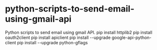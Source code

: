# python-scripts-to-send-email-using-gmail-api
Python scripts to send email using gmail API.
pip install httplib2
pip install oauth2client
pip install apiclient
pip install --upgrade google-api-python-client
pip install --upgrade python-gflags
